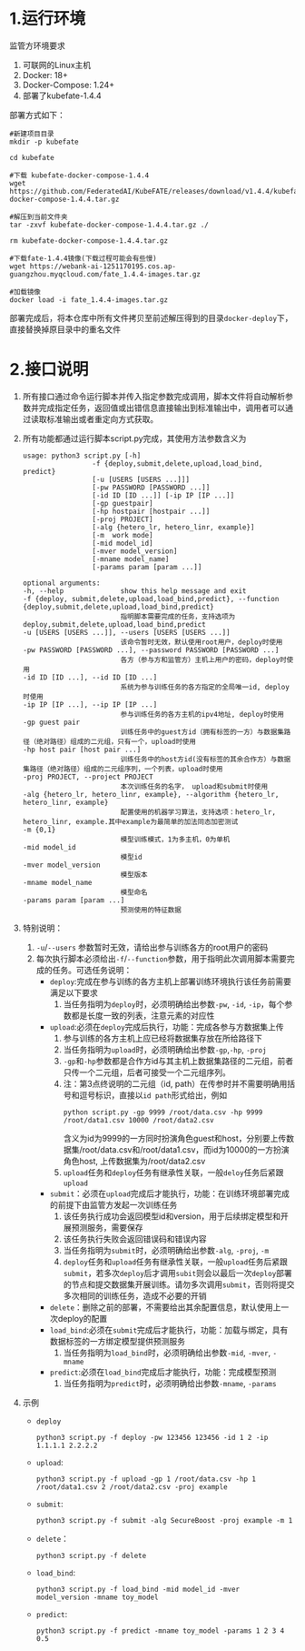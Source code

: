 # 1.运行环境

监管方环境要求

1. 可联网的Linux主机
2. Docker: 18+
3. Docker-Compose: 1.24+
4. 部署了kubefate-1.4.4

部署方式如下：

```
#新建项目目录
mkdir -p kubefate

cd kubefate

#下载 kubefate-docker-compose-1.4.4
wget  https://github.com/FederatedAI/KubeFATE/releases/download/v1.4.4/kubefate-docker-compose-1.4.4.tar.gz

#解压到当前文件夹
tar -zxvf kubefate-docker-compose-1.4.4.tar.gz ./

rm kubefate-docker-compose-1.4.4.tar.gz

#下载fate-1.4.4镜像(下载过程可能会有些慢)
wget https://webank-ai-1251170195.cos.ap-guangzhou.myqcloud.com/fate_1.4.4-images.tar.gz 

#加载镜像
docker load -i fate_1.4.4-images.tar.gz
```

部署完成后，将本仓库中所有文件拷贝至前述解压得到的目录`docker-deploy`下，直接替换掉原目录中的重名文件



# 2.接口说明

1. 所有接口通过命令运行脚本并传入指定参数完成调用，脚本文件将自动解析参数并完成指定任务，返回值或出错信息直接输出到标准输出中，调用者可以通过读取标准输出或者重定向方式获取。

2. 所有功能都通过运行脚本script.py完成，其使用方法参数含义为

   ```
   usage: python3 script.py [-h] 
                    -f {deploy,submit,delete,upload,load_bind, predict}
                    [-u [USERS [USERS ...]]] 
                    [-pw PASSWORD [PASSWORD ...]]
                    [-id ID [ID ...]] [-ip IP [IP ...]]
                    [-gp guestpair]
                    [-hp hostpair [hostpair ...]] 
                    [-proj PROJECT]
                    [-alg {hetero_lr, hetero_linr, example}]
                    [-m  work mode]
                    [-mid model_id]
                    [-mver model_version]
                    [-mname model_name]
                    [-params param [param ...]]
   
   optional arguments:
   -h, --help              show this help message and exit
   -f {deploy, submit,delete,upload,load_bind,predict}, --function {deploy,submit,delete,upload,load_bind,predict}
                           指明脚本需要完成的任务，支持选项为deploy,submit,delete,upload,load_bind,predict
   -u [USERS [USERS ...]], --users [USERS [USERS ...]]
                           该命令暂时无效，默认使用root用户，deploy时使用
   -pw PASSWORD [PASSWORD ...], --password PASSWORD [PASSWORD ...]
                           各方（参与方和监管方）主机上用户的密码，deploy时使用
   -id ID [ID ...], --id ID [ID ...]
                           系统为参与训练任务的各方指定的全局唯一id, deploy时使用
   -ip IP [IP ...], --ip IP [IP ...]
                           参与训练任务的各方主机的ipv4地址, deploy时使用
   -gp guest pair 
                           训练任务中的guest方id（拥有标签的一方）与数据集路径（绝对路径）组成的二元组，只有一个，upload时使用
   -hp host pair [host pair ...]
                           训练任务中的host方id(没有标签的其余合作方）与数据集路径（绝对路径）组成的二元组序列，一个列表，upload时使用
   -proj PROJECT, --project PROJECT
                           本次训练任务的名字， upload和submit时使用
   -alg {hetero_lr, hetero_linr, example}, --algorithm {hetero_lr, hetero_linr, example}
                           配置使用的机器学习算法，支持选项：hetero_lr, hetero_linr, example.其中example为最简单的加法同态加密测试
   -m {0,1}
                           模型训练模式，1为多主机，0为单机
   -mid model_id
                           模型id
   -mver model_version
                           模型版本
   -mname model_name
                           模型命名
   -params param [param ...]
                           预测使用的特征数据
   ```

3. 特别说明：

   1. `-u`/`--users` 参数暂时无效，请给出参与训练各方的root用户的密码
   2. 每次执行脚本必须给出`-f`/`--function`参数，用于指明此次调用脚本需要完成的任务。可选任务说明：
      + `deploy`:完成在参与训练的各方主机上部署训练环境执行该任务前需要满足以下要求
        1. 当任务指明为`deploy`时，必须明确给出参数`-pw`, `-id`, `-ip`，每个参数都是长度一致的列表，注意元素的对应性
      + `upload`:必须在`deploy`完成后执行，功能：完成各参与方数据集上传
        1. 参与训练的各方主机上应已经将数据集存放在所给路径下
        2. 当任务指明为`upload`时，必须明确给出参数`-gp`,`-hp`, `-proj`
        3. `-gp`和`-hp`参数都是合作方id与其主机上数据集路径的二元组，前者只传一个二元组，后者可接受一个二元组序列。
        4. 注：第3点终说明的二元组（id, path）在传参时并不需要明确用括号和逗号标识，直接以`id path`形式给出，例如
            ```
            python script.py -gp 9999 /root/data.csv -hp 9999 /root/data1.csv 10000 /root/data2.csv
            ``` 
            含义为id为9999的一方同时扮演角色guest和host，分别要上传数据集/root/data.csv和/root/data1.csv，而id为10000的一方扮演角色host, 上传数据集为/root/data2.csv
        5. `upload`任务和`deploy`任务有继承性关联，一般`deloy`任务后紧跟`upload`
      + `submit`：必须在`upload`完成后才能执行，功能：在训练环境部署完成的前提下由监管方发起一次训练任务
        1. 该任务执行成功会返回模型id和version，用于后续绑定模型和开展预测服务，需要保存
        2. 该任务执行失败会返回错误码和错误内容
        3. 当任务指明为`submit`时，必须明确给出参数`-alg`, `-proj`, `-m`
        4. `deploy`任务和`upload`任务有继承性关联，一般`upload`任务后紧跟`submit`，若多次`deploy`后才调用`subit`则会以最后一次`deploy`部署的节点和提交数据集开展训练。请勿多次调用`submit`，否则将提交多次相同的训练任务，造成不必要的开销
      + `delete`：删除之前的部署，不需要给出其余配置信息，默认使用上一次deploy的配置
      + `load_bind`:必须在`submit`完成后才能执行，功能：加载与绑定，具有数据标签的一方绑定模型提供预测服务
        1. 当任务指明为`load_bind`时，必须明确给出参数`-mid`, `-mver`, `-mname`
      + `predict`:必须在`load_bind`完成后才能执行，功能：完成模型预测 
        1. 当任务指明为`predict`时，必须明确给出参数`-mname`, `-params`

4. 示例

   + `deploy`

     ```
     python3 script.py -f deploy -pw 123456 123456 -id 1 2 -ip 1.1.1.1 2.2.2.2
     ```
    
   + `upload`:
     ```
     python3 script.py -f upload -gp 1 /root/data.csv -hp 1 /root/data1.csv 2 /root/data2.csv -proj example 
     ```
     
   + `submit`:
   
     ```
     python3 script.py -f submit -alg SecureBoost -proj example -m 1
     ```
   
   + `delete`：
   
     ```
     python3 script.py -f delete
     ```
     
   + `load_bind`:
     ```
     python3 script.py -f load_bind -mid model_id -mver model_version -mname toy_model
     ```
     
   + `predict`:
     ```
     python3 script.py -f predict -mname toy_model -params 1 2 3 4 0.5
     ```
     

